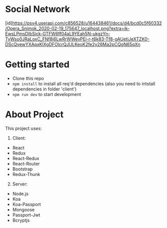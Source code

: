 Social Network
===============
[id]https://psv4.userapi.com/c856528/u164438461/docs/d4/bcd0c5f60332/Opera_Snimok_2020-02-19_175647_localhost.png?extra=ik-EwsLPmsDIbSick-GTFW6ff04aL9YEah5N-ukgzYn-TyWso0JRaLoxC_FNf8j6LwRrWWevPEi-r-t6k83-Tf8-oAUetiJeXTZK0-DScQyewYXApxKlXgDFOlcrQJULKeoK2fe2y26Ma2pCQgN65qXn

Getting started
=================

* Clone this repo
* `npm install` to install all req'd dependencies (also you need to intstall dependencies in folder 'client')
* `npm run dev` to start development

About Project
================

This project uses:

1. Client:
  * React
  * Redux
  * React-Redux
  * React-Router
  * Bootstrap
  * Redux-Thunk
  
2. Server:
  * Node.js
  * Koa
  * Koa-Passport
  * Mongoose
  * Passport-Jwt
  * Bcryptjs
  
  
  



